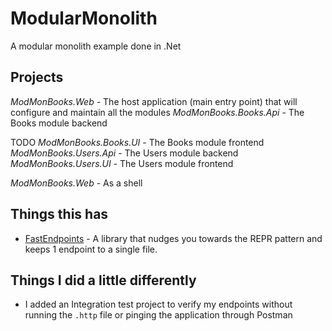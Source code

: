 # ModularMonolith
A modular monolith example done in .Net

## Projects
_ModMonBooks.Web_ - The host application (main entry point) that will configure and maintain all the modules
_ModMonBooks.Books.Api_ - The Books module backend

TODO
_ModMonBooks.Books.UI_ - The Books module frontend
_ModMonBooks.Users.Api_ - The Users module backend
_ModMonBooks.Users.UI_ - The Users module frontend

_ModMonBooks.Web_ - As a shell

## Things this has
- [FastEndpoints](https://github.com/FastEndpoints/FastEndpoints) - A library that nudges you towards the REPR pattern and keeps 1 endpoint to a single file.


## Things I did a little differently
- I added an Integration test project to verify my endpoints without running the `.http` file or pinging the application through Postman
